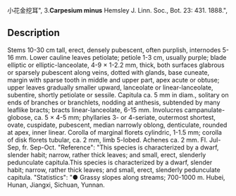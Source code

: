 小花金挖耳",
3.**Carpesium minus** Hemsley J. Linn. Soc., Bot. 23: 431. 1888.",

## Description
Stems 10-30 cm tall, erect, densely pubescent, often purplish, internodes 5-16 mm. Lower cauline leaves petiolate; petiole 1-3 cm, usually purple; blade elliptic or elliptic-lanceolate, 4-9 × 1-2.2 mm, thick, both surfaces glabrous or sparsely pubescent along veins, dotted with glands, base cuneate, margin with sparse tooth in middle and upper part, apex acute or obtuse; upper leaves gradually smaller upward, lanceolate or linear-lanceolate, subentire, shortly petiolate or sessile. Capitula ca. 5 mm in diam., solitary on ends of branches or branchlets, nodding at anthesis, subtended by many leaflike bracts; bracts linear-lanceolate, 6-15 mm. Involucres campanulate-globose, ca. 5 × 4-5 mm; phyllaries 3- or 4-seriate, outermost shortest, ovate, cuspidate, pubescent, median narrowly oblong, denticulate, rounded at apex, inner linear. Corolla of marginal florets cylindric, 1-1.5 mm; corolla of disk florets tubular, ca. 2 mm, limb 5-lobed. Achenes ca. 2 mm. Fl. Jul-Sep, fr. Sep-Oct.
  "Reference": "This species is characterized by a dwarf, slender habit; narrow, rather thick leaves; and small, erect, slenderly pedunculate capitula.This species is characterized by a dwarf, slender habit; narrow, rather thick leaves; and small, erect, slenderly pedunculate capitula.
  "Statistics": "● Grassy slopes along streams; 700-1000 m. Hubei, Hunan, Jiangxi, Sichuan, Yunnan.
